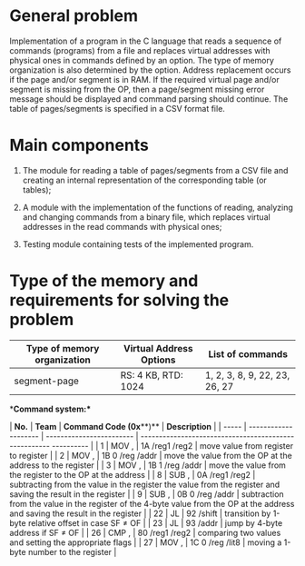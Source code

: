 # General problem

Implementation of a program in the C language that reads a sequence of commands (programs) from a file and replaces virtual addresses with physical ones in commands defined by an option. The type of memory organization is also determined by the option. Address replacement occurs if the page and/or segment is in RAM. If the required virtual page and/or segment is missing from the OP, then a page/segment missing error message should be displayed and command parsing should continue. The table of pages/segments is specified in a CSV format file.

# Main components

1. The module for reading a table of pages/segments from a CSV file and creating an internal representation of the corresponding table (or tables);

2. A module with the implementation of the functions of reading, analyzing and changing commands from a binary file, which replaces virtual addresses in the read commands with physical ones;

3. Testing module containing tests of the implemented program.

# Type of the memory and requirements for solving the problem

| **Type of memory organization** | **Virtual Address Options** | **List of commands** |
| --------------------------- | --------------------------------- | ---------------------------- |
| segment-page | RS: 4 KB, RTD: 1024 | 1, 2, 3, 8, 9, 22, 23, 26, 27 |

***Command system:\***

| **No.** | **Team** | **Command Code (0x****)** | **Description** |
| ----- | -------------------- | ------------------------ | ----------------------------------------------------- ---------- |
| 1 | MOV <reg1>, <reg2> | 1A /reg1 /reg2 | move value from register <reg1> to register <reg2> |
| 2 | MOV <reg>, <addr> | 1B 0 /reg /addr | move the value from the OP at the address <addr> to the register <reg> |
| 3 | MOV <addr>, <reg> | 1B 1 ​​/reg /addr | move the value from the register <reg> to the OP at the address <addr> |
| 8 | SUB <reg1>, <reg2> | 0A /reg1 /reg2 | subtracting from the value in the register <reg1> the value from the register <reg2> and saving the result in the register <reg1> |
| 9 | SUB <reg>, <addr> | 0B 0 /reg /addr | subtraction from the value in the <reg> register of the 4-byte value from the OP at the address <addr> and saving the result in the <reg> register |
| 22 | JL <shift> | 92 /shift | transition by 1-byte relative offset <shift> in case SF ≠ OF |
| 23 | JL <addr> | 93 /addr | jump by 4-byte address <addr> if SF ≠ OF |
| 26 | CMP <reg1>, <reg2> | 80 /reg1 /reg2 | comparing two values ​​and setting the appropriate flags |
| 27 | MOV <reg>, <lit8> | 1C 0 /reg /lit8 | moving a 1-byte number to the register <reg> |